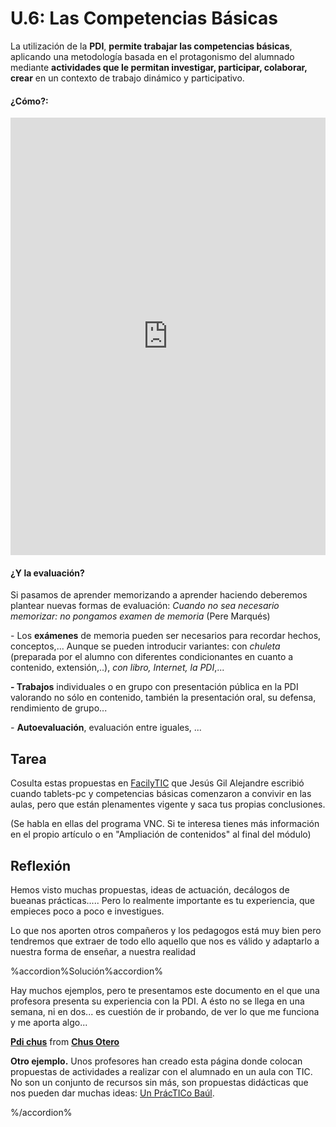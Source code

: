 # U.6: Las Competencias Básicas

La utilización de la **PDI**, **permite trabajar las competencias básicas**, aplicando una metodología basada en el protagonismo del alumnado mediante **actividades que le permitan investigar, participar, colaborar, crear** en un contexto de trabajo dinámico y participativo.

#### ¿Cómo?:

<iframe src="https://docs.google.com/presentation/d/1db50KTOqLElYv0bZW91e7iSFVFITNE1gDa_PBaCj6AU/embed?start=false&amp;loop=false&amp;delayms=3000" frameborder="0" width="100%" height="700"></iframe>

#### ¿Y la evaluación?

Si pasamos de aprender memorizando a aprender haciendo deberemos plantear nuevas formas de evaluación: _Cuando no sea necesario memorizar: no pongamos examen de memoria_ (Pere Marqués)

\- Los **exámenes** de memoria pueden ser necesarios para recordar hechos, conceptos,... Aunque se pueden introducir variantes: con _chuleta_ (preparada por el alumno con diferentes condicionantes en cuanto a contenido, extensión,..), _con_ _libro, Internet, la PDI_,...

**\- Trabajos** individuales o en grupo con presentación pública en la PDI valorando no sólo en contenido, también la presentación oral, su defensa, rendimiento de grupo...

_\-_ **Autoevaluación**, evaluación entre iguales, ...

## Tarea

Cosulta estas propuestas en [FacilyTIC](http://facilytic.catedu.es/2013/04/30/como-los-pc-nos-pueden-ayudar-a-conseguir-las-competencias-basicas-orientaciones-metodologicas/) que Jesús Gil Alejandre escribió cuando tablets-pc y competencias básicas comenzaron a convivir en las aulas, pero que están plenamentes vigente y saca tus propias conclusiones.

(Se habla en ellas del programa VNC. Si te interesa tienes más información en el propio artículo o en "Ampliación de contenidos" al final del módulo)

## Reflexión

Hemos visto muchas propuestas, ideas de actuación, decálogos de bueanas prácticas..... Pero lo realmente importante es tu experiencia, que empieces poco a poco e investigues.

Lo que nos aporten otros compañeros y los pedagogos está muy bien pero tendremos que extraer de todo ello aquello que nos es válido y adaptarlo a nuestra forma de enseñar, a nuestra realidad

%accordion%Solución%accordion%

Hay muchos ejemplos, pero te presentamos este documento en el que una profesora presenta su experiencia con la PDI. A ésto no se llega en una semana, ni en dos... es cuestión de ir probando, de ver lo que me funciona y me aporta algo...

**[Pdi chus](https://www.slideshare.net/chusotero9/pdi-chus "Pdi chus")** from **[Chus Otero](http://www.slideshare.net/chusotero9)**

**Otro ejemplo.** Unos profesores han creado esta página donde colocan propuestas de actividades a realizar con el alumnado en un aula con TIC. No son un conjunto de recursos sin más, son propuestas didácticas que nos pueden dar muchas ideas: [Un PrácTICo Baúl](https://sites.google.com/site/unpracticobaul/sobre-el-baul).

%/accordion%



